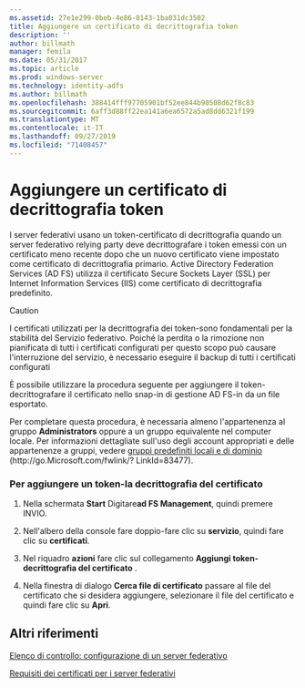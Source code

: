 ```yaml
---
ms.assetid: 27e1e299-0beb-4e86-8143-1ba031dc3502
title: Aggiungere un certificato di decrittografia token
description: ''
author: billmath
manager: femila
ms.date: 05/31/2017
ms.topic: article
ms.prod: windows-server
ms.technology: identity-adfs
ms.author: billmath
ms.openlocfilehash: 388414fff97705901bf52ee844b90508d62f8c83
ms.sourcegitcommit: 6aff3d88ff22ea141a6ea6572a5ad8dd6321f199
ms.translationtype: MT
ms.contentlocale: it-IT
ms.lasthandoff: 09/27/2019
ms.locfileid: "71408457"
---
```

# <a name="add-a-token-decrypting-certificate"></a>Aggiungere un certificato di decrittografia token

I server federativi usano un token\-certificato di decrittografia quando un server federativo relying party deve decrittografare i token emessi con un certificato meno recente dopo che un nuovo certificato viene impostato come certificato di decrittografia primario. Active Directory Federation Services \(AD FS\) utilizza il certificato Secure Sockets Layer \(SSL\) per Internet Information Services \(IIS\) come certificato di decrittografia predefinito.  
  
> [!CAUTION]  
> I certificati utilizzati per la decrittografia dei token\-sono fondamentali per la stabilità del Servizio federativo. Poiché la perdita o la rimozione non pianificata di tutti i certificati configurati per questo scopo può causare l'interruzione del servizio, è necessario eseguire il backup di tutti i certificati configurati  
  
È possibile utilizzare la procedura seguente per aggiungere il token\-decrittografare il certificato nello snap-in di gestione AD FS\-in da un file esportato.  
  
Per completare questa procedura, è necessaria almeno l'appartenenza al gruppo **Administrators** oppure a un gruppo equivalente nel computer locale.  Per informazioni dettagliate sull'uso degli account appropriati e delle appartenenze a gruppi, vedere [gruppi predefiniti locali e di dominio](https://go.microsoft.com/fwlink/?LinkId=83477) \(http:\/\/go.Microsoft.com\/fwlink\/? LinkId\=83477\).   
  
### <a name="to-add-a-token-decrypting-certificate"></a>Per aggiungere un token\-la decrittografia del certificato  
  
1.  Nella schermata **Start** Digitare**ad FS Management**, quindi premere INVIO.  
  
2.  Nell'albero della console fare doppio\-fare clic su **servizio**, quindi fare clic su **certificati**.  
  
3.  Nel riquadro **azioni** fare clic sul collegamento **Aggiungi token\-decrittografia del certificato** .  
  
4.  Nella finestra di dialogo **Cerca file di certificato** passare al file del certificato che si desidera aggiungere, selezionare il file del certificato e quindi fare clic su **Apri**.  
  
## <a name="additional-references"></a>Altri riferimenti  
[Elenco di controllo: configurazione di un server federativo](Checklist--Setting-Up-a-Federation-Server.md)  
  
[Requisiti dei certificati per i server federativi](https://technet.microsoft.com/library/dd807040.aspx)  
  

